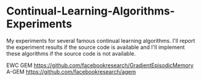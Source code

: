 # Continual-Learning-Algorithms-Experiments
My experiments for several famous continual learning algorithms. I'll report the experiment results if the source code is available and I'll implement these algorithms if the source code is not available.


EWC 
GEM  https://github.com/facebookresearch/GradientEpisodicMemory
A-GEM  https://github.com/facebookresearch/agem